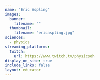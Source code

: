 ```yaml
---
name: "Eric Aspling"
images:
  banner:
    filename: ""
  thumbnail:
    filename: "ericaspling.jpg"
sciences:
  - physics
streaming_platforms:
  twitch:
    url: https://www.twitch.tv/physicsoh
display_on_site: true
include_links: false
layout: educator
---
```


